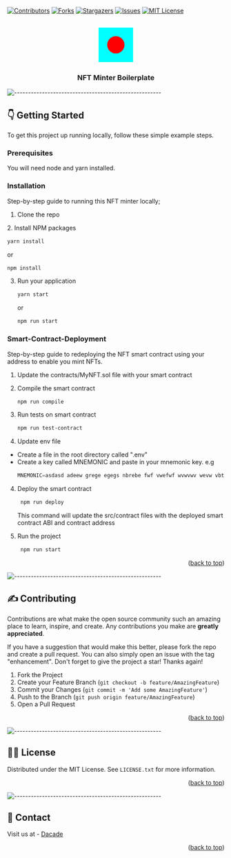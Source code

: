 <div id="top"></div>


[![Contributors][contributors-shield]][contributors-url]
[![Forks][forks-shield]][forks-url]
[![Stargazers][stars-shield]][stars-url]
[![Issues][issues-shield]][issues-url]
[![MIT License][license-shield]][license-url]



<!-- PROJECT LOGO -->
<br />
<div align="center">

<img src="./README/images/logo.png" alt="Logo" width="80" height="80" />

[//]: # (  <a href="https://github.com/othneildrew/Best-README-Template">)


[//]: # (  </a>)

<h3 align="center">NFT Minter Boilerplate</h3>

</div>

![-----------------------------------------------------](https://raw.githubusercontent.com/andreasbm/readme/master/assets/lines/cloudy.png)

<!-- GETTING STARTED -->

## :point_down: Getting Started

To get this project up running locally, follow these simple example steps.

### Prerequisites

You will need node and yarn installed.

### Installation

Step-by-step guide to running this NFT minter locally;

1. Clone the repo

[//]: # (   ```sh)

[//]: # (   git clone https://github.com/dacadeorg/celo-nft-minter.git)

[//]: # (   ```)
2. Install NPM packages
   ```sh
   yarn install
   ```
   
   or
 
   ```sh
   npm install
   ```

3. Run your application
   ```sh
   yarn start
   ```
   
   or

   ```sh
   npm run start
   ```



### Smart-Contract-Deployment

Step-by-step guide to redeploying the NFT smart contract using your address to enable you mint NFTs.

1. Update the contracts/MyNFT.sol file with your smart contract
   
   
2. Compile the smart contract
   ```sh
   npm run compile
   ```
3. Run tests on smart contract
   ```sh
   npm run test-contract
   ```
4. Update env file

* Create a file in the root directory called ".env"
* Create a key called MNEMONIC and paste in your mnemonic key. e.g
     ```js
   MNEMONIC=asdasd adeew grege egegs nbrebe fwf vwefwf wvwvwv wevw vbtbtr wcvd
   ```

4. Deploy the smart contract
   ```sh
    npm run deploy
   ```
   This command will update the src/contract files with the deployed smart contract ABI and contract address


5. Run the project
   ```sh
    npm run start
   ```

<p align="right">(<a href="#top">back to top</a>)</p>


![-----------------------------------------------------](https://raw.githubusercontent.com/andreasbm/readme/master/assets/lines/cloudy.png)


<!-- CONTRIBUTING -->

## :writing_hand: Contributing

Contributions are what make the open source community such an amazing place to learn, inspire, and create. Any
contributions you make are **greatly appreciated**.

If you have a suggestion that would make this better, please fork the repo and create a pull request. You can also
simply open an issue with the tag "enhancement". Don't forget to give the project a star! Thanks again!

1. Fork the Project
2. Create your Feature Branch (`git checkout -b feature/AmazingFeature`)
3. Commit your Changes (`git commit -m 'Add some AmazingFeature'`)
4. Push to the Branch (`git push origin feature/AmazingFeature`)
5. Open a Pull Request

<p align="right">(<a href="#top">back to top</a>)</p>


![-----------------------------------------------------](https://raw.githubusercontent.com/andreasbm/readme/master/assets/lines/cloudy.png)


<!-- LICENSE -->

## :policeman: License

Distributed under the MIT License. See `LICENSE.txt` for more information.

<p align="right">(<a href="#top">back to top</a>)</p>



![-----------------------------------------------------](https://raw.githubusercontent.com/andreasbm/readme/master/assets/lines/cloudy.png)

<!-- CONTACT -->

## :iphone: Contact

Visit us at - [Dacade](https://dacade.org)

<p align="right">(<a href="#top">back to top</a>)</p>




<!-- MARKDOWN LINKS & IMAGES -->
<!-- https://www.markdownguide.org/basic-syntax/#reference-style-links -->

[contributors-shield]: https://img.shields.io/github/contributors/dacadeorg/celo-nft-minter.svg?style=for-the-badge

[contributors-url]: https://github.com/dacadeorg/celo-nft-minter/graphs/contributors

[forks-shield]: https://img.shields.io/github/forks/dacadeorg/celo-nft-minter.svg?style=for-the-badge

[forks-url]: https://github.com/dacadeorg/celo-nft-minter/network/members

[stars-shield]: https://img.shields.io/github/stars/dacadeorg/celo-nft-minter.svg?style=for-the-badge

[stars-url]: https://github.com/dacadeorg/celo-nft-minter/stargazers

[issues-shield]: https://img.shields.io/github/issues/dacadeorg/celo-nft-minter.svg?style=for-the-badge

[issues-url]: https://github.com/dacadeorg/celo-nft-minter/issues

[license-shield]: https://img.shields.io/github/license/dacadeorg/celo-nft-minter.svg?style=for-the-badge

[license-url]: ./README/LICENSE.txt

[product-screenshot]: ./README/images/shot1.png

[product-screenshot-2]: ./README/images/shot2.png
